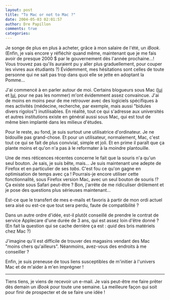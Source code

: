```yaml
---
layout: post
title: "To Mac or not to Mac ?"
date: 2004-05-03 02:01:57
author: Dre Papillon
comments: true
categories: 
---
```



Je songe de plus en plus à acheter, grâce à mon salaire de l'été, un *iBook*.  (Enfin, je vais encore y réfléchir quand même, maintenant que je me fais avoir de presque 2000 $ par le gouvernement dès l'année prochaine...!  Vous trouvez pas qu'ils auraient pu y aller plus graduellement, pour couper les vivres aux étudiants ?) Évidemment, mes hésitations sont celles de toute personne qui ne sait pas trop dans quoi elle se jette en adoptant la Pomme...

J'ai commencé à en parler autour de moi.  Certains blogueurs sous Mac ([lui](http://www.la-grange.net/) et [lui](http://i.never.nu/), pour ne pas les nommer) m'ont évidemment assez convaincue.  J'ai de moins en moins peur de me retrouver avec des logiciels spécifiques à mes activités (médecine, recherche, par exemple, mais aussi "bidules divers rigolos") inutilisables.  En réalité, tout ce qui s'adresse aux universités et autres institutions existe en général aussi sous Mac, qui est tout de même bien implanté dans les milieux d'études.

Pour le reste, au fond, je suis surtout une utilisatrice d'ordinateur.  Je ne bidouille pas grand-chose.  Et pour un utilisateur, normalement, Mac, c'est tout ce qui se fait de plus convivial, simple et joli.  Et en prime il paraît que ça plante moins et qu'on n'a pas à le reformater à la moindre plantouille.

Une de mes réticences récentes concerne le fait que la souris n'a qu'un seul bouton.  Je sais, je suis bête, mais...  Je suis maintenant une adepte de Firefox et en particulier de ses *tabs*.  C'est fou ce qu'on gagne en optimisation de temps avec ça !  Pourrais-je encore utiliser cette fonctionnalité, sous Firefox version Mac, avec un seul bouton de souris !?  Ça existe sous Safari peut-être ?  Bon, j'arrête de me ridiculiser drôlement et je pose des questions plus sérieuses maintenant...

Est-ce que le transfert de mes e-mails et favoris à partir de mon ordi actuel sera aisé ou est-ce que tout sera perdu, faute de compatibilité ?

Dans un autre ordre d'idée, est-il plutôt conseillé de prendre le contrat de service Applecare d'une durée de 3 ans, qui est assez loin d'être donné ?  (En fait la question qui se cache derrière ça est : *quid* des bris matériels chez Mac ?)

J'imagine qu'il est difficile de trouver des magasins vendant des Mac "moins chers qu'ailleurs".  Néanmoins, avez-vous des endroits à me conseiller ?

Enfin, je suis preneuse de tous liens susceptibles de m'initier à l'univers Mac et de m'aider à m'en imprégner !

***

Tiens tiens, je viens de recevoir un e-mail.  Je vais peut-être me faire prêter dès demain un *iBook* pour toute une semaine.  La meilleure façon qui soit pour finir de prospecter et de se faire une idée !